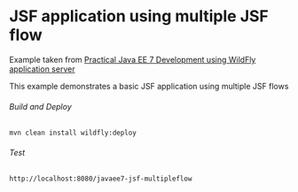 JSF application using multiple JSF flow
=====================================
Example taken from [Practical Java EE 7 Development using WildFly application server](http://www.itbuzzpress.com/ebooks/java-ee-7-development-on-wildfly.html)

This example demonstrates a basic JSF application using multiple JSF flows

###### Build and Deploy
```shell
mvn clean install wildfly:deploy
```

###### Test
```shell
http://localhost:8080/javaee7-jsf-multipleflow
```
